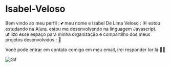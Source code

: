 # Isabel-Veloso

Bem vindo ao meu perfil : 💕
meu nome e Isabel De Lima Veloso : ☀️
estou estudando na Alura.
estou me desenvolvendo na linguagem Javascript.
utilizo esse espaço para minha organização e compartilho dos meus projetos desenvolvidos : 📲

Você pode entrar em contato comigo em meu email, irei responder lor lá 👍🏾

![Gif](https://github.com/IsabelVeloso/Isabel-Veloso/assets/169209696/539eaaca-3868-4d44-bd38-815832fdc6a7)
